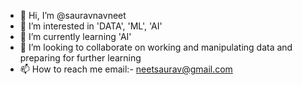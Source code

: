 - 👋 Hi, I’m @sauravnavneet
- 👀 I’m interested in 'DATA', 'ML', 'AI'
- 🌱 I’m currently learning 'AI'
- 💞️ I’m looking to collaborate on working and manipulating data and preparing for further learning 
- 📫 How to reach me email:- neetsaurav@gmail.com

<!---
sauravnavneet/sauravnavneet is a ✨ special ✨ repository because its `README.md` (this file) appears on your GitHub profile.
You can click the Preview link to take a look at your changes.
--->

